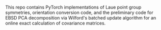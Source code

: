 This repo contains PyTorch implementations of Laue point group symmetries, orientation conversion code,
and the preliminary code for EBSD PCA decomposition via Wilford's batched update algorithm for an 
online exact calculation of covariance matrices.